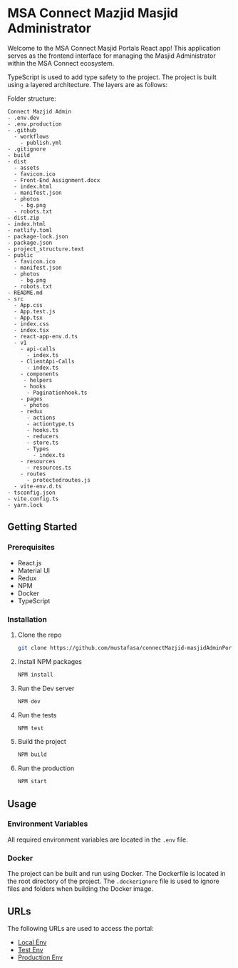 # MSA Connect Mazjid Masjid Administrator
Welcome to the MSA Connect Masjid Portals React app! This application serves as the frontend interface for managing the Masjid Administrator within the MSA Connect ecosystem.

TypeScript is used to add type safety to the project. The project is built using a layered architecture. The layers are as follows:


Folder structure:

```
Connect Mazjid Admin  
- .env.dev
- .env.production
- .github
  - workflows
    - publish.yml
- .gitignore
- build
- dist
  - assets
  - favicon.ico
  - Front-End Assignment.docx
  - index.html
  - manifest.json
  - photos
    - bg.png
  - robots.txt
- dist.zip
- index.html
- netlify.toml
- package-lock.json
- package.json
- project_structure.text
- public
  - favicon.ico
  - manifest.json
  - photos
    - bg.png
  - robots.txt
- README.md
- src
  - App.css
  - App.test.js
  - App.tsx
  - index.css
  - index.tsx
  - react-app-env.d.ts
  - v1
    - api-calls
      - index.ts
    - ClientApi-Calls
      - index.ts
    - components
     - helpers
     - hooks
      - Paginationhook.ts
    - pages
     - photos
    - redux
      - actions
      - actiontype.ts
      - hooks.ts
      - reducers
      - store.ts
      - Types
        - index.ts
    - resources
      - resources.ts
    - routes
      - protectedroutes.js
  - vite-env.d.ts
- tsconfig.json
- vite.config.ts
- yarn.lock
```

## Getting Started

### Prerequisites

- React.js
- Material UI
- Redux
- NPM
- Docker
- TypeScript

### Installation

1. Clone the repo
   ```sh
   git clone https://github.com/mustafasa/connectMazjid-masjidAdminPortal.git
    ```
2. Install NPM packages
    ```sh
    NPM install
    ```
3. Run the Dev server
    ```sh
    NPM dev
    ```
4. Run the tests
    ```sh
    NPM test
    ```
5. Build the project
    ```sh
    NPM build
    ```
6. Run the production 
    ```sh
    NPM start
    ```

## Usage

### Environment Variables
All required environment variables are located in the `.env` file.

### Docker
The project can be built and run using Docker. The Dockerfile is located in the root directory of the project. The `.dockerignore` file is used to ignore files and folders when building the Docker image.


## URLs
The following URLs are used to access the portal:

- [Local Env](http://localhost:5173/)
- [Test Env](https://musali-admin.netlify.app/)
- [Production Env](https://portal.connectmazjid.com/)




